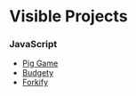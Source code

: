 # Visible Projects

### JavaScript
- [Pig Game](https://piggame.netlify.com)
- [Budgety](https://budgety.netlify.com)
- [Forkify](https://hoeruforkify.netlify.com)
